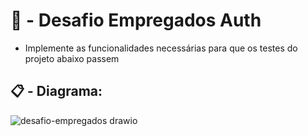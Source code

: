 # :construction: - Desafio Empregados Auth

- Implemente as funcionalidades necessárias para que os testes do projeto abaixo passem

##

## :clipboard: - Diagrama:

![desafio-empregados drawio](https://github.com/carloshenriquefs/Empregados-Auth/assets/54969405/5b6b3dec-39bf-421c-a0f6-8d6137423d3b)
